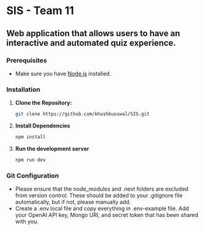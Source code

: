 # SIS - Team 11

## Web application that allows users to have an interactive and automated quiz experience.

### Prerequisites

- Make sure you have [Node.js](https://nodejs.org/) installed.

### Installation

1. **Clone the Repository:**

   ```bash
   git clone https://github.com/khushbuoswal/SIS.git

   ```

2. **Install Dependencies**

   ```bash
   npm install

   ```

3. **Run the development server**

   ```bash
   npm run dev
   ```

### Git Configuration

- Please ensure that the node_modules and .next folders are excluded from version control. These should be added to your .gitignore file automatically, but if not, please manually add.
- Create a .env.local file and copy everything in .env-example file. Add your OpenAI API key, Mongo URI, and secret token that has been shared with you.
